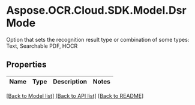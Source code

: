 # Aspose.OCR.Cloud.SDK.Model.DsrMode
Option that sets the recognition result type or combination of some types: Text, Searchable PDF, HOCR

## Properties

Name | Type | Description | Notes
------------ | ------------- | ------------- | -------------

[[Back to Model list]](../README.md#documentation-for-models) [[Back to API list]](../README.md#documentation-for-api-endpoints) [[Back to README]](../README.md)

